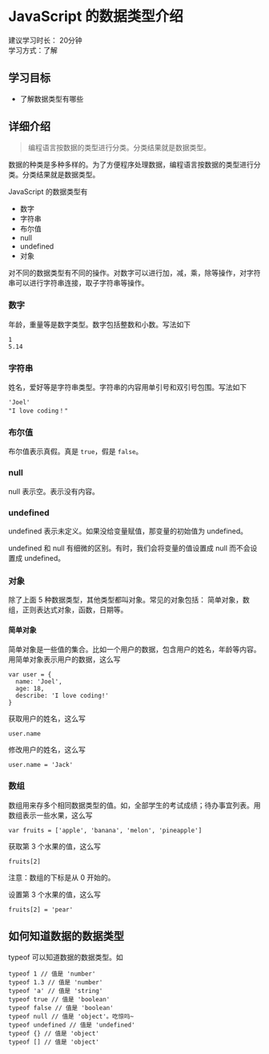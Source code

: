 # JavaScript 的数据类型介绍
建议学习时长： 20分钟  
学习方式：了解  

## 学习目标
* 了解数据类型有哪些

## 详细介绍
> 编程语言按数据的类型进行分类。分类结果就是数据类型。

数据的种类是多种多样的。为了方便程序处理数据，编程语言按数据的类型进行分类。分类结果就是数据类型。

JavaScript 的数据类型有
* 数字
* 字符串
* 布尔值
* null
* undefined
* 对象

对不同的数据类型有不同的操作。对数字可以进行加，减，乘，除等操作，对字符串可以进行字符串连接，取子字符串等操作。

### 数字
年龄，重量等是数字类型。数字包括整数和小数。写法如下
```
1
5.14
```

### 字符串
姓名，爱好等是字符串类型。字符串的内容用单引号和双引号包围。写法如下
```
'Joel'
"I love coding！"
```

### 布尔值
布尔值表示真假。真是 `true`，假是 `false`。

### null
null 表示空。表示没有内容。

### undefined
undefined 表示未定义。如果没给变量赋值，那变量的初始值为 undefined。

undefined 和 null 有细微的区别。有时，我们会将变量的值设置成 null 而不会设置成 undefined。

### 对象
除了上面 5 种数据类型，其他类型都叫对象。常见的对象包括： 简单对象，数组，正则表达式对象，函数，日期等。

#### 简单对象
简单对象是一些值的集合。比如一个用户的数据，包含用户的姓名，年龄等内容。用简单对象表示用户的数据，这么写
```
var user = {
  name: 'Joel',
  age: 18,
  describe: 'I love coding!'
}
```

获取用户的姓名，这么写
```
user.name
```

修改用户的姓名，这么写
```
user.name = 'Jack'
```

### 数组
数组用来存多个相同数据类型的值。如，全部学生的考试成绩；待办事宜列表。用数组表示一些水果，这么写
```
var fruits = ['apple', 'banana', 'melon', 'pineapple']
```

获取第 3 个水果的值，这么写
```
fruits[2]
```

注意：数组的下标是从 0 开始的。

设置第 3 个水果的值，这么写
```
fruits[2] = 'pear'
```

## 如何知道数据的数据类型
typeof 可以知道数据的数据类型。如
```
typeof 1 // 值是 'number'
typeof 1.3 // 值是 'number'
typeof 'a' // 值是 'string'
typeof true // 值是 'boolean'
typeof false // 值是 'boolean'
typeof null // 值是 'object'。吃惊吗~
typeof undefined // 值是 'undefined'
typeof {} // 值是 'object'
typeof [] // 值是 'object'
```

